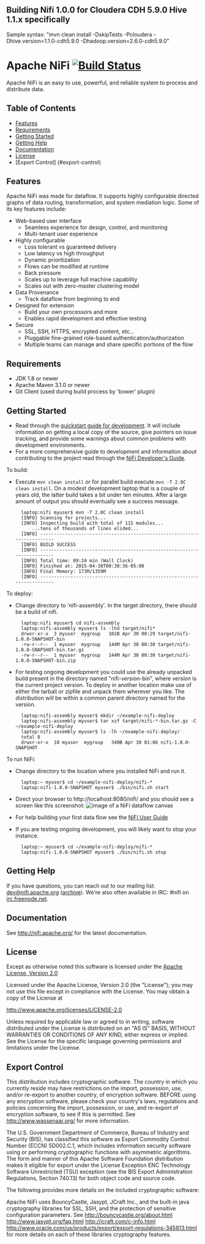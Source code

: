 <!--
  Licensed to the Apache Software Foundation (ASF) under one or more
  contributor license agreements.  See the NOTICE file distributed with
  this work for additional information regarding copyright ownership.
  The ASF licenses this file to You under the Apache License, Version 2.0
  (the "License"); you may not use this file except in compliance with
  the License.  You may obtain a copy of the License at
      http://www.apache.org/licenses/LICENSE-2.0
  Unless required by applicable law or agreed to in writing, software
  distributed under the License is distributed on an "AS IS" BASIS,
  WITHOUT WARRANTIES OR CONDITIONS OF ANY KIND, either express or implied.
  See the License for the specific language governing permissions and
  limitations under the License.
-->
## Building Nifi 1.0.0 for Cloudera CDH 5.9.0 Hive 1.1.x specifically
Sample syntax: "mvn clean install -DskipTests -Pcloudera -Dhive.version=1.1.0-cdh5.9.0 -Dhadoop.version=2.6.0-cdh5.9.0"

# Apache NiFi [![Build Status](https://travis-ci.org/apache/nifi.svg?branch=master)](https://travis-ci.org/apache/nifi)

Apache NiFi is an easy to use, powerful, and reliable system to process and distribute data.

## Table of Contents

- [Features](#features)
- [Requirements](#requirements)
- [Getting Started](#getting-started)
- [Getting Help](#getting-help)
- [Documentation](#documentation)
- [License](#license)
- [Export Control] (#export-control)

## Features

Apache NiFi was made for dataflow. It supports highly configurable directed graphs of data routing, transformation, and system mediation logic. Some of its key features include:

- Web-based user interface
  - Seamless experience for design, control, and monitoring
  - Multi-tenant user experience
- Highly configurable
  - Loss tolerant vs guaranteed delivery
  - Low latency vs high throughput
  - Dynamic prioritization
  - Flows can be modified at runtime
  - Back pressure
  - Scales up to leverage full machine capability
  - Scales out with zero-master clustering model
- Data Provenance
  - Track dataflow from beginning to end
- Designed for extension
  - Build your own processors and more
  - Enables rapid development and effective testing
- Secure
  - SSL, SSH, HTTPS, encrypted content, etc...
  - Pluggable fine-grained role-based authentication/authorization
  - Multiple teams can manage and share specific portions of the flow

## Requirements
* JDK 1.8 or newer
* Apache Maven 3.1.0 or newer
* Git Client (used during build process by 'bower' plugin)

## Getting Started

- Read through the [quickstart guide for development](http://nifi.apache.org/quickstart.html).
  It will include information on getting a local copy of the source, give pointers on issue
  tracking, and provide some warnings about common problems with development environments.
- For a more comprehensive guide to development and information about contributing to the project
  read through the [NiFi Developer's Guide](http://nifi.apache.org/developer-guide.html).

To build:
- Execute `mvn clean install` or for parallel build execute `mvn -T 2.0C clean install`. On a
  modest development laptop that is a couple of years old, the latter build takes a bit under ten
  minutes. After a large amount of output you should eventually see a success message.

        laptop:nifi myuser$ mvn -T 2.0C clean install
        [INFO] Scanning for projects...
        [INFO] Inspecting build with total of 115 modules...
            ...tens of thousands of lines elided...
        [INFO] ------------------------------------------------------------------------
        [INFO] BUILD SUCCESS
        [INFO] ------------------------------------------------------------------------
        [INFO] Total time: 09:24 min (Wall Clock)
        [INFO] Finished at: 2015-04-30T00:30:36-05:00
        [INFO] Final Memory: 173M/1359M
        [INFO] ------------------------------------------------------------------------

To deploy:
- Change directory to 'nifi-assembly'. In the target directory, there should be a build of nifi.

        laptop:nifi myuser$ cd nifi-assembly
        laptop:nifi-assembly myuser$ ls -lhd target/nifi*
        drwxr-xr-x  3 myuser  mygroup   102B Apr 30 00:29 target/nifi-1.0.0-SNAPSHOT-bin
        -rw-r--r--  1 myuser  mygroup   144M Apr 30 00:30 target/nifi-1.0.0-SNAPSHOT-bin.tar.gz
        -rw-r--r--  1 myuser  mygroup   144M Apr 30 00:30 target/nifi-1.0.0-SNAPSHOT-bin.zip

- For testing ongoing development you could use the already unpacked build present in the directory
  named "nifi-*version*-bin", where *version* is the current project version. To deploy in another
  location make use of either the tarball or zipfile and unpack them wherever you like. The
  distribution will be within a common parent directory named for the version.

        laptop:nifi-assembly myuser$ mkdir ~/example-nifi-deploy
        laptop:nifi-assembly myuser$ tar xzf target/nifi-*-bin.tar.gz -C ~/example-nifi-deploy
        laptop:nifi-assembly myuser$ ls -lh ~/example-nifi-deploy/
        total 0
        drwxr-xr-x  10 myuser  mygroup   340B Apr 30 01:06 nifi-1.0.0-SNAPSHOT

To run NiFi:
- Change directory to the location where you installed NiFi and run it.

        laptop:~ myuser$ cd ~/example-nifi-deploy/nifi-*
        laptop:nifi-1.0.0-SNAPSHOT myuser$ ./bin/nifi.sh start

- Direct your browser to http://localhost:8080/nifi/ and you should see a screen like this screenshot:
  ![image of a NiFi dataflow canvas](nifi-docs/src/main/asciidoc/images/nifi_first_launch_screenshot.png?raw=true)

- For help building your first data flow see the [NiFi User Guide](http://nifi.apache.org/docs/nifi-docs/html/user-guide.html)

- If you are testing ongoing development, you will likely want to stop your instance.

        laptop:~ myuser$ cd ~/example-nifi-deploy/nifi-*
        laptop:nifi-1.0.0-SNAPSHOT myuser$ ./bin/nifi.sh stop

## Getting Help
If you have questions, you can reach out to our mailing list: dev@nifi.apache.org
([archive](http://mail-archives.apache.org/mod_mbox/nifi-dev)).
We're also often available in IRC: #nifi on
[irc.freenode.net](http://webchat.freenode.net/?channels=#nifi).

## Documentation

See http://nifi.apache.org/ for the latest documentation.

## License

Except as otherwise noted this software is licensed under the
[Apache License, Version 2.0](http://www.apache.org/licenses/LICENSE-2.0.html)

Licensed under the Apache License, Version 2.0 (the "License");
you may not use this file except in compliance with the License.
You may obtain a copy of the License at

  http://www.apache.org/licenses/LICENSE-2.0

Unless required by applicable law or agreed to in writing, software
distributed under the License is distributed on an "AS IS" BASIS,
WITHOUT WARRANTIES OR CONDITIONS OF ANY KIND, either express or implied.
See the License for the specific language governing permissions and
limitations under the License.

## Export Control

This distribution includes cryptographic software. The country in which you 
currently reside may have restrictions on the import, possession, use, and/or
re-export to another country, of encryption software. BEFORE using any 
encryption software, please check your country's laws, regulations and 
policies concerning the import, possession, or use, and re-export of encryption
software, to see if this is permitted. See <http://www.wassenaar.org/> for more
information.

The U.S. Government Department of Commerce, Bureau of Industry and Security 
(BIS), has classified this software as Export Commodity Control Number (ECCN) 
5D002.C.1, which includes information security software using or performing 
cryptographic functions with asymmetric algorithms. The form and manner of this
Apache Software Foundation distribution makes it eligible for export under the 
License Exception ENC Technology Software Unrestricted (TSU) exception (see the
BIS Export Administration Regulations, Section 740.13) for both object code and
source code.

The following provides more details on the included cryptographic software: 

Apache NiFi uses BouncyCastle, Jasypt, JCraft Inc., and the built-in 
java cryptography libraries for SSL, SSH, and the protection
of sensitive configuration parameters. See 
http://bouncycastle.org/about.html
http://www.jasypt.org/faq.html
http://jcraft.com/c-info.html
http://www.oracle.com/us/products/export/export-regulations-345813.html
for more details on each of these libraries cryptography features.
